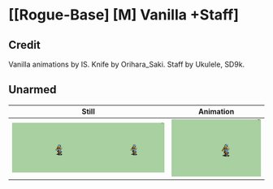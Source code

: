 # [\[Rogue-Base\] \[M\] Vanilla +Staff]

## Credit

Vanilla animations by IS.
Knife by Orihara_Saki.
Staff by Ukulele, SD9k.
	
## Unarmed

| Still | Animation |
| :---: | :-------: |
| ![Unarmed still](./Unarmed_000.png) | ![Unarmed animation](./Unarmed.gif) |
